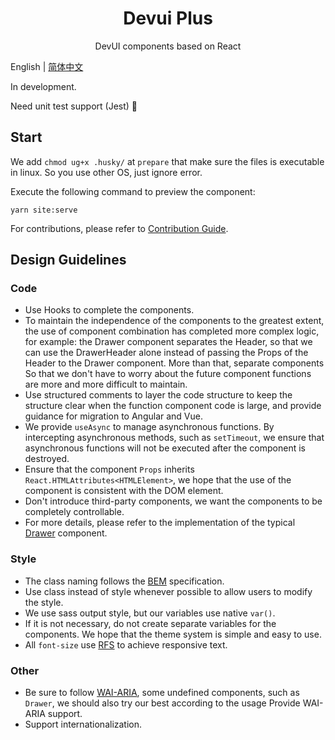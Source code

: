 <h1 align="center">Devui Plus</h1>

<p align="center">DevUI components based on React</p>

English | [简体中文](README.zh-Hant.md)

In development.

Need unit test support (Jest) 🤝

## Start

We add `chmod ug+x .husky/` at `prepare` that make sure the files is executable in linux. So you use other OS, just ignore error.

Execute the following command to preview the component:

```
yarn site:serve
```

For contributions, please refer to [Contribution Guide](CONTRIBUTING.md).

## Design Guidelines

### Code

- Use Hooks to complete the components.
- To maintain the independence of the components to the greatest extent, the use of component combination has completed more complex logic, for example: the Drawer component separates the Header, so that we can use the DrawerHeader alone instead of passing the Props of the Header to the Drawer component. More than that, separate components So that we don't have to worry about the future component functions are more and more difficult to maintain.
- Use structured comments to layer the code structure to keep the structure clear when the function component code is large, and provide guidance for migration to Angular and Vue.
- We provide `useAsync` to manage asynchronous functions. By intercepting asynchronous methods, such as `setTimeout`, we ensure that asynchronous functions will not be executed after the component is destroyed.
- Ensure that the component `Props` inherits `React.HTMLAttributes<HTMLElement>`, we hope that the use of the component is consistent with the DOM element.
- Don't introduce third-party components, we want the components to be completely controllable.
- For more details, please refer to the implementation of the typical [Drawer](https://github.com/xiejay97/react-devui/tree/main/ui/src/components/drawer) component.

### Style

- The class naming follows the [BEM](http://getbem.com/introduction/) specification.
- Use class instead of style whenever possible to allow users to modify the style.
- We use sass output style, but our variables use native `var()`.
- If it is not necessary, do not create separate variables for the components. We hope that the theme system is simple and easy to use.
- All `font-size` use [RFS](https://github.com/twbs/rfs#readme) to achieve responsive text.

### Other

- Be sure to follow [WAI-ARIA](https://www.w3.org/TR/wai-aria-practices-1.1/), some undefined components, such as `Drawer`, we should also try our best according to the usage Provide WAI-ARIA support.
- Support internationalization.
